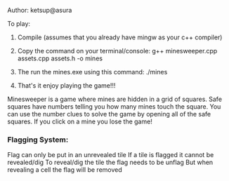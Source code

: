 Author: ketsup@asura


To play:
1. Compile (assumes that you already have mingw as your c++ compiler)

2. Copy the command on your terminal/console:  g++ minesweeper.cpp assets.cpp assets.h -o mines

3. The run the mines.exe using this command: ./mines

4. That's it enjoy playing the game!!!

Minesweeper is a game where mines are hidden in a grid of squares. 
Safe squares have numbers telling you how many mines touch the square. 
You can use the number clues to solve the game by opening all of the safe squares. 
If you click on a mine you lose the game!

### Flagging System:
Flag can only be put in an unrevealed tile
If a tile is flagged it cannot be revealed/dig
To reveal/dig the tile the flag needs to be unflag
But when revealing a cell the flag will be removed



